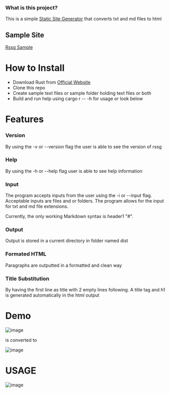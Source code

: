 ### What is this project?

This is a simple [Static Site Generator](https://www.cloudflare.com/en-ca/learning/performance/static-site-generator/#:~:text=A%20static%20site%20generator%20is,and%20a%20set%20of%20templates.&text=Static%20site%20generators%20are%20an,generating%20webpages%2C%20and%20implementing%20templates.) that converts txt and md files to html 

## Sample Site
[Rssg Sample](https://antonio-bennett.github.io/)

# How to Install

- Download Rust from [Official Website](https://www.rust-lang.org/) 
- Clone this repo
- Create sample text files or sample folder holding text files or both
- Build and run help using cargo r -- -h for usage or look below

# Features

### Version

By using the -v or --version flag the user is able to see the version of rssg

### Help

By using the -h or --help flag user is able to see help information

### Input

The program accepts inputs from the user using the -i or --input flag. Acceptable inputs are files and or folders. The program allows for the input for txt and md file extensions.

Currently, the only working Markdown syntax is header1 "#".

### Output
Output is stored in a current directory in folder named dist

### Formated HTML

Paragraphs are outputted in a formatted and clean way 

### Title Substitution

By having the first line as title with 2 empty lines following. A title tag and h1 is generated automatically in the html output

# Demo

![image](https://dev-to-uploads.s3.amazonaws.com/uploads/articles/ls1si3ltmz4kxis85cet.png)

is converted to

![image](https://dev-to-uploads.s3.amazonaws.com/uploads/articles/yxot1qjnvcpnvp7q9fyz.png)
 

# USAGE

![image](https://dev-to-uploads.s3.amazonaws.com/uploads/articles/jiekksl0twj6ehxpwl6r.png)